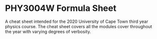 # PHY3004W Formula Sheet

A cheat sheet intended for the 2020 University of Cape Town third year physics course.
The cheat sheet covers all the modules cover throughout the year with varying degrees of verbosity.
